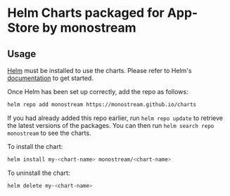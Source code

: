 # Helm Charts packaged for App-Store by monostream

## Usage

[Helm](https://helm.sh) must be installed to use the charts.  Please refer to
Helm's [documentation](https://helm.sh/docs) to get started.

Once Helm has been set up correctly, add the repo as follows:

```sh
helm repo add monostream https://monostream.github.io/charts
```

If you had already added this repo earlier, run `helm repo update` to retrieve
the latest versions of the packages.  You can then run `helm search repo
monostream` to see the charts.

To install the <chart-name> chart:

```sh
helm install my-<chart-name> monostream/<chart-name>
```
  
To uninstall the chart:

```sh
helm delete my-<chart-name>
```
  
